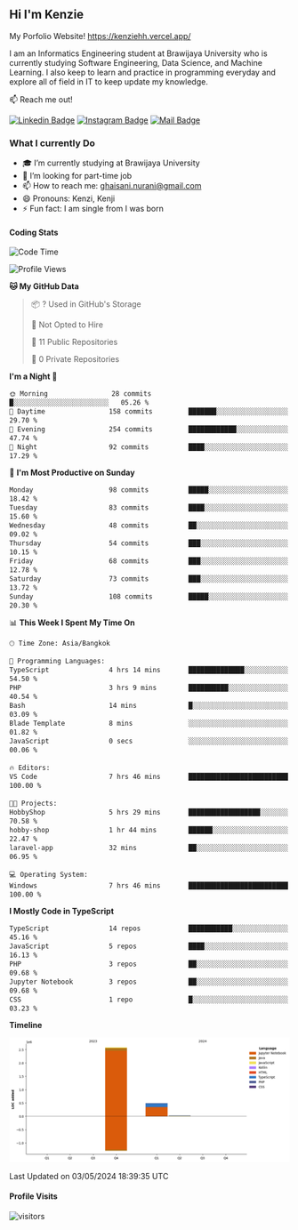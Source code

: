## Hi I'm Kenzie

My Porfolio Website!
https://kenziehh.vercel.app/

I am an Informatics Engineering student at Brawijaya University who is currently studying Software Engineering, Data Science, and Machine Learning. I also keep to learn and practice in programming everyday and explore all of field in IT to keep update my knowledge.

:mailbox: Reach me out!

[![Linkedin Badge](https://img.shields.io/badge/-Kenzie_Taqiyassar-0e76a8?style=flat&labelColor=0e76a8&logo=linkedin&logoColor=white)](https://www.linkedin.com/in/kenzie-taqiyassar-37458b1aa/) 
[![Instagram Badge](https://img.shields.io/badge/-@__kenziehh_-e84393?style=flat&labelColor=e84393&logo=instagram&logoColor=white)](https://www.instagram.com/_kenziehh/) 
[![Mail Badge](https://img.shields.io/badge/-ghaisani.nurani-c0392b?style=flat&labelColor=c0392b&logo=gmail&logoColor=white)](mailto:ghaisani.nurani@gmail.com)

### What I currently Do

- 🎓 I’m currently studying at Brawijaya University
- 💼 I’m looking for part-time job
- 📫 How to reach me: ghaisani.nurani@gmail.com
- 😄 Pronouns: Kenzi, Kenji
- ⚡ Fun fact: I am single from I was born

#### Coding Stats
<!--START_SECTION:waka-->
![Code Time](http://img.shields.io/badge/Code%20Time-312%20hrs%2014%20mins-blue)

![Profile Views](http://img.shields.io/badge/Profile%20Views-0-blue)

**🐱 My GitHub Data** 

> 📦 ? Used in GitHub's Storage 
 > 
> 🚫 Not Opted to Hire
 > 
> 📜 11 Public Repositories 
 > 
> 🔑 0 Private Repositories 
 > 
**I'm a Night 🦉** 

```text
🌞 Morning                28 commits          █░░░░░░░░░░░░░░░░░░░░░░░░   05.26 % 
🌆 Daytime                158 commits         ███████░░░░░░░░░░░░░░░░░░   29.70 % 
🌃 Evening                254 commits         ████████████░░░░░░░░░░░░░   47.74 % 
🌙 Night                  92 commits          ████░░░░░░░░░░░░░░░░░░░░░   17.29 % 
```
📅 **I'm Most Productive on Sunday** 

```text
Monday                   98 commits          █████░░░░░░░░░░░░░░░░░░░░   18.42 % 
Tuesday                  83 commits          ████░░░░░░░░░░░░░░░░░░░░░   15.60 % 
Wednesday                48 commits          ██░░░░░░░░░░░░░░░░░░░░░░░   09.02 % 
Thursday                 54 commits          ███░░░░░░░░░░░░░░░░░░░░░░   10.15 % 
Friday                   68 commits          ███░░░░░░░░░░░░░░░░░░░░░░   12.78 % 
Saturday                 73 commits          ███░░░░░░░░░░░░░░░░░░░░░░   13.72 % 
Sunday                   108 commits         █████░░░░░░░░░░░░░░░░░░░░   20.30 % 
```


📊 **This Week I Spent My Time On** 

```text
🕑︎ Time Zone: Asia/Bangkok

💬 Programming Languages: 
TypeScript               4 hrs 14 mins       ██████████████░░░░░░░░░░░   54.50 % 
PHP                      3 hrs 9 mins        ██████████░░░░░░░░░░░░░░░   40.54 % 
Bash                     14 mins             █░░░░░░░░░░░░░░░░░░░░░░░░   03.09 % 
Blade Template           8 mins              ░░░░░░░░░░░░░░░░░░░░░░░░░   01.82 % 
JavaScript               0 secs              ░░░░░░░░░░░░░░░░░░░░░░░░░   00.06 % 

🔥 Editors: 
VS Code                  7 hrs 46 mins       █████████████████████████   100.00 % 

🐱‍💻 Projects: 
HobbyShop                5 hrs 29 mins       ██████████████████░░░░░░░   70.58 % 
hobby-shop               1 hr 44 mins        ██████░░░░░░░░░░░░░░░░░░░   22.47 % 
laravel-app              32 mins             ██░░░░░░░░░░░░░░░░░░░░░░░   06.95 % 

💻 Operating System: 
Windows                  7 hrs 46 mins       █████████████████████████   100.00 % 
```

**I Mostly Code in TypeScript** 

```text
TypeScript               14 repos            ███████████░░░░░░░░░░░░░░   45.16 % 
JavaScript               5 repos             ████░░░░░░░░░░░░░░░░░░░░░   16.13 % 
PHP                      3 repos             ██░░░░░░░░░░░░░░░░░░░░░░░   09.68 % 
Jupyter Notebook         3 repos             ██░░░░░░░░░░░░░░░░░░░░░░░   09.68 % 
CSS                      1 repo              █░░░░░░░░░░░░░░░░░░░░░░░░   03.23 % 
```



**Timeline**

![Lines of Code chart](https://raw.githubusercontent.com/kenziehh/kenziehh/master/assets/bar_graph.png)


 Last Updated on 03/05/2024 18:39:35 UTC
<!--END_SECTION:waka-->


#### Profile Visits

![visitors](https://visitor-badge.glitch.me/badge?page_id=kenziehh.kenziehh)





